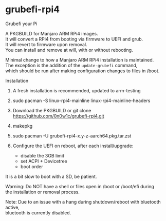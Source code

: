 # grubefi-rpi4
Grubefi your Pi

A PKGBUILD for Manjaro ARM RPi4 images. \
It will convert a RPi4 from booting via firmware to UEFI and grub. \
It will revert to firmware upon removal. \
You can install and remove at will, with or without rebooting.
 
Minimal change to how a Manjaro ARM RPi4 installation is maintained. \
The exception is the addition of the `update-grubefi` command, \
which should be run after making configuration changes to files in /boot.

Installation

1) A fresh installation is recommended, updated to arm-testing
 
2) sudo pacman -S linux-rpi4-mainline linux-rpi4-mainline-headers
 
3) Download the PKGBUILD or git clone https://github.com/0n0w1c/grubefi-rpi4.git
 
4) makepkg
 
5) sudo pacman -U grubefi-rpi4-x.y-z-aarch64.pkg.tar.zst
 
6) Configure the UEFI on reboot, after each install/upgrade:
   - disable the 3GB limit
   - set ACPI + Devicetree
   - boot order
 
It is a bit slow to boot with a SD, be patient.

Warning: Do NOT have a shell or files open in /boot or /boot/efi during \
the installation or removal process.

Note: Due to an issue with a hang during shutdown/reboot with bluetooth active, \
bluetooth is currently disabled.

